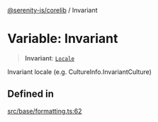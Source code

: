 [@serenity-is/corelib](../README.md) / Invariant

# Variable: Invariant

> **Invariant**: [`Locale`](../interfaces/Locale.md)

Invariant locale (e.g. CultureInfo.InvariantCulture)

## Defined in

[src/base/formatting.ts:62](https://github.com/serenity-is/serenity/blob/master/packages/corelib/src/base/formatting.ts#L62)
